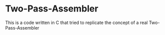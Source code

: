# Two-Pass-Assembler
This is a code written in C that tried to replicate the concept of a real Two-Pass-Assembler
